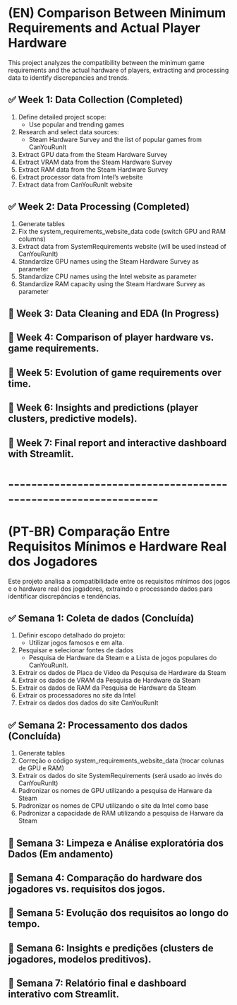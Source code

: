# (EN) Comparison Between Minimum Requirements and Actual Player Hardware

This project analyzes the compatibility between the minimum game requirements and the actual hardware of players, extracting and processing data to identify discrepancies and trends.

## ✅ Week 1: Data Collection (Completed)
1. Define detailed project scope:
    - Use popular and trending games
2. Research and select data sources:
    - Steam Hardware Survey and the list of popular games from CanYouRunIt
3. Extract GPU data from the Steam Hardware Survey
4. Extract VRAM data from the Steam Hardware Survey
5. Extract RAM data from the Steam Hardware Survey
6. Extract processor data from Intel’s website
7. Extract data from CanYouRunIt website

## ✅ Week 2: Data Processing (Completed)
1. Generate tables
2. Fix the system_requirements_website_data code (switch GPU and RAM columns)
3. Extract data from SystemRequirements website (will be used instead of CanYouRunIt)
5. Standardize GPU names using the Steam Hardware Survey as parameter
4. Standardize CPU names using the Intel website as parameter
6. Standardize RAM capacity using the Steam Hardware Survey as parameter

## 🔄 Week 3: Data Cleaning and EDA (In Progress)

## 🔄 Week 4: Comparison of player hardware vs. game requirements.

## 🔄 Week 5: Evolution of game requirements over time.

## 🔄 Week 6: Insights and predictions (player clusters, predictive models).

## 🔄 Week 7: Final report and interactive dashboard with Streamlit.

# ----------------------------------------------------------------

# (PT-BR) Comparação Entre Requisitos Mínimos e Hardware Real dos Jogadores

Este projeto analisa a compatibilidade entre os requisitos mínimos dos jogos e o hardware real dos jogadores, extraindo e processando dados para identificar discrepâncias e tendências.

## ✅ Semana 1: Coleta de dados (Concluída)
1. Definir escopo detalhado do projeto:
    - Utilizar jogos famosos e em alta.
2. Pesquisar e selecionar fontes de dados
    - Pesquisa de Hardware da Steam e a Lista de jogos populares do CanYouRunIt.
3. Extrair os dados de Placa de Vídeo da Pesquisa de Hardware da Steam
4. Extrair os dados de VRAM da Pesquisa de Hardware da Steam
5. Extrair os dados de RAM da Pesquisa de Hardware da Steam
6. Extrair os processadores no site da Intel
7. Extrair os dados dos dados do site CanYouRunIt

## ✅ Semana 2: Processamento dos dados (Concluída)

1. Generate tables
2. Correção o código system_requirements_website_data (trocar colunas de GPU e RAM)
3. Extrair os dados do site SystemRequirements (será usado ao invés do CanYouRunIt)
5. Padronizar os nomes de GPU utilizando a pesquisa de Harware da Steam
4. Padronizar os nomes de CPU utilizando o site da Intel como base
6. Padronizar a capacidade de RAM utilizando a pesquisa de Harware da Steam
 
## 🔄 Semana 3: Limpeza e Análise exploratória dos Dados (Em andamento)

## 🔄 Semana 4: Comparação do hardware dos jogadores vs. requisitos dos jogos.

## 🔄 Semana 5: Evolução dos requisitos ao longo do tempo.

## 🔄 Semana 6: Insights e predições (clusters de jogadores, modelos preditivos).

## 🔄 Semana 7: Relatório final e dashboard interativo com Streamlit.